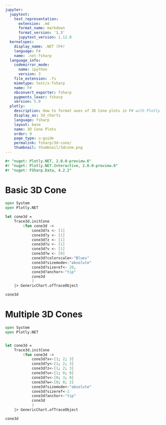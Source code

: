 ```yaml
---
jupyter:
  jupytext:
    text_representation:
      extension: .md
      format_name: markdown
      format_version: '1.3'
      jupytext_version: 1.12.0
  kernelspec:
    display_name: .NET (F#)
    language: F#
    name: .net-fsharp
  language_info:
    codemirror_mode:
      name: ipython
      version: 3
    file_extension: .fs
    mimetype: text/x-fsharp
    name: F#
    nbconvert_exporter: fsharp
    pygments_lexer: fsharp
    version: 5.0
  plotly:
    description: How to format axes of 3D Cone plots in F# with Plotly.
    display_as: 3d_charts
    language: fsharp
    layout: base
    name: 3D Cone Plots
    order: 9
    page_type: u-guide
    permalink: fsharp/3d-cone/
    thumbnail: thumbnail/3dcone.png
---
```


```fsharp dotnet_interactive={"language": "fsharp"}
#r "nuget: Plotly.NET, 2.0.0-preview.6"
#r "nuget: Plotly.NET.Interactive, 2.0.0-preview.6"
#r "nuget: FSharp.Data, 4.2.2"
```

# Basic 3D Cone


```fsharp dotnet_interactive={"language": "fsharp"}
open System
open Plotly.NET

let cone3d =
    Trace3d.initCone
        (fun cone3d ->
            cone3d?x <- [1]
            cone3d?y <- [1]
            cone3d?z <- [1]
            cone3d?u <- [1]
            cone3d?v <- [1]
            cone3d?w <- [0]
            cone3d?colorscale<-"Blues"
            cone3d?sizemode<-"absolute"
            cone3d?sizeref<- 20,
            cone3d?anchor<-"tip"
            cone3d
            )
    |> GenericChart.ofTraceObject
```

```fsharp dotnet_interactive={"language": "fsharp"}
cone3d

```

# Multiple 3D Cones


```fsharp dotnet_interactive={"language": "fsharp"}
open System
open Plotly.NET


let cone3d =
    Trace3d.initCone
        (fun cone3d ->
            cone3d?x<-[1; 2; 3]
            cone3d?y<-[1; 2; 3]
            cone3d?z<-[1; 2; 3]
            cone3d?u<-[1; 0; 0]
            cone3d?v<-[0; 3; 0]
            cone3d?w<-[0; 0; 2]
            cone3d?sizemode<-"absolute"
            cone3d?sizeref<-2
            cone3d?anchor<-"tip"
            cone3d
            )
    |> GenericChart.ofTraceObject
```

```fsharp dotnet_interactive={"language": "fsharp"}
cone3d
```
